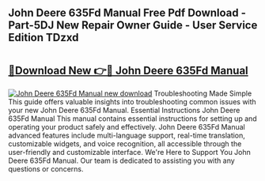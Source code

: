 ## John Deere 635Fd Manual Free Pdf Download - Part-5DJ New Repair Owner Guide - User Service Edition TDzxd

# <h2><a href="http://bc87029.oget.top/?id=John+Deere+635Fd+Manual">🔗Download New 👉🔴 John Deere 635Fd Manual</a></h2>

[![John Deere 635Fd Manual new download](https://i.imgur.com/5g1atiW.png)](http://bc87029.oget.top/?id=John+Deere+635Fd+Manual)
Troubleshooting Made Simple This guide offers valuable insights into troubleshooting common issues with your new John Deere 635Fd Manual. Essential Instructions John Deere 635Fd Manual This manual contains essential instructions for setting up and operating your product safely and effectively. John Deere 635Fd Manual advanced features include multi-language support, real-time translation, customizable widgets, and voice recognition, all accessible through the user-friendly and customizable interface. We're Here to Support You John Deere 635Fd Manual. Our team is dedicated to assisting you with any questions or concerns.
